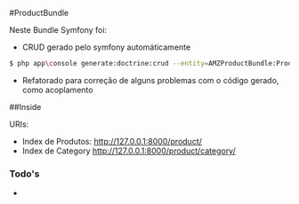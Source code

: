 #ProductBundle

Neste Bundle Symfony foi:

 - CRUD gerado pelo symfony automáticamente
 ```sh
 $ php app\console generate:doctrine:crud --entity=AMZProductBundle:Product
 ```
 - Refatorado para correção de alguns problemas com o código gerado, como acoplamento

##Inside

URIs:

 - Index de Produtos: http://127.0.0.1:8000/product/
 - Index de Category http://127.0.0.1:8000/product/category/

### Todo's

 -

